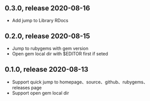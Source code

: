 ## 0.3.0, release 2020-08-16

- Add jump to Library RDocs

## 0.2.0, release 2020-08-15

- Jump to rubygems with gem version
- Open gem local dir with \$EDITOR first if seted

## 0.1.0, release 2020-08-13

- Support quick jump to homepage、source、github、rubygems、releases page
- Support open gem local dir
